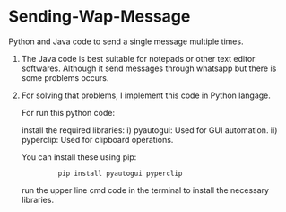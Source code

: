 # Sending-Wap-Message
Python and Java code to send a single message multiple times.

1) The Java code is best suitable for notepads or other text editor softwares. Although it send messages through whatsapp but there is some problems occurs.

2) For solving that problems, I implement this code in Python langage.

    For run this python code:    

   install the required libraries:
            i) pyautogui: Used for GUI automation.
            ii) pyperclip: Used for clipboard operations.


   You can install these using pip:

                pip install pyautogui pyperclip

   run the upper line cmd code in the terminal to install the necessary libraries.     
